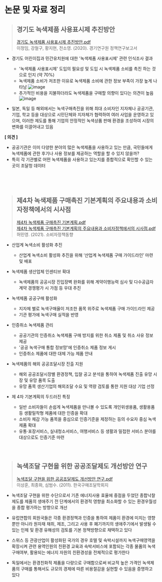 # 논문 및 자료 정리


> ## 경기도 녹색제품 사용표시제 추진방안  
> [경기도 녹색제품 사용표시제 추진방안.pdf](/data/경기도_녹색제품_사용표시제_추진방안.pdf)   
> 이정임, 강철구, 황지현, 전소영. (2020). 경기연구원 정책연구보고서  

* 경기도 어린이집과 민간유치원에 대한 '녹색제품 사용표시제' 관련 인식조사 결과
  * '녹색제품 사용표시제' 도입의 필요성 및 도입 시 녹색제품 소비를 촉진 하는 것으로 인지 (약 70%)
  * 녹색제품 소비가 저조한 이유로 녹색제품 소비에 관한 정보 부족이 가장 높게 나타남
  ![image](https://user-images.githubusercontent.com/86872735/150556614-6a497772-29b1-4510-9a2d-ce1adb5ebce0.png)
  * 추가적인 비용을 지불하더라도 녹색제품을 구매할 의향이 있다는 의견이 높음
  ![image](https://user-images.githubusercontent.com/86872735/150620770-ee7dee09-3e1c-42df-824f-472e1a7d9156.png)

* 일본, 독일 등 해외에서는 녹색구매촉진을 위해 최대 소비자인 지자체나 공공기관, 기업, 학교 등을 대상으로 시민단체와 지자체가 협력하여 여러 사업을 운영하고 있으며, 이러한 제도를 통해 기업의 안정적인 녹색상품 판매 환경을 조성하여 시장의 변화를 이끌어내고 있음

**[ 의견 ]**
* 공공기관은 이미 다양한 분야의 많은 녹색제품을 사용하고 있는 만큼, 국민들에게 녹색제품에 관한 후기나 사용 정보를 제공하는 역할을 할 수 있지 않을까?
* 특히 각 기관별로 어떤 녹색제품을 사용하고 있는지를 종합적으로 확인할 수 있는 곳이 조달청 데이터  
　   
　     
　　　    
> ## 제4차 녹색제품 구매촉진 기본계획의 주요내용과 소비자정책에서의 시사점 
> [제4차 녹색제품 구매촉진 기본계획.pdf](/data/제4차_녹색제품_구매촉진_기본계획.pdf)  
> [제4차 녹색제품 구매촉진 기본계획의 주요내용과 소비자정책에서의 시사점.pdf](/data/제4차_녹색제품_구매촉진_기본계획의_주요내용과_소비자정책에서의_시사점.pdf)    
> 허민영. (2021). 소비자정책동향   
* 산업계 녹색소비 활성화 추진
  * 산업계 녹색소비 활성화 추진을 위해 ‘산업계 녹색제품 구매 가이드라인’ 마련 및 배포 

* 녹색제품 생산업체 인센티브 확대
  * 녹색제품의 공공시장 진입장벽 완화를 위해 계약이행능력 심사 및 다수공급자계약 경쟁평가 시 가점 등 우대 추진 

* 녹색제품 공공구매 활성화
  * 지자체 별로 녹색구매율이 저조한 품목 위주로 녹색제품 구매 가이드라인 제공
  * 기관 평가에 녹색구매 실적을 반영

* 인증취소 녹색제품 관리
  * 공공기관의 인증취소 녹색제품 구매 방지를 위한 취소 제품 및 취소 사유 정보 제공
  * '공공 녹색구매 통합 정보망'에 인증취소 제품 정보 게시
  * 인증취소 제품에 대한 대체 가능 제품 안내

* 녹색제품의 해외 공공조달시장 진출 지원
  * 해외 공공조달시장별 환경정책, 입찰 공고 분석을 통하여 녹색제품 진출 유망 시장 및 유망 품목 도출
  * 유망 품목 생산기업의 해외조달 수요 및 역량 검토를 통한 지원 대상 기업 선정

* 제 4차 기본계획의 두드러진 특징
  * 일반 소비자들이 손쉽게 녹색제품을 만나볼 수 있도록 개인위생용품, 생활용품 등 생활밀착형 제품에 대한 인증을 확대
  * 소비자 체감 가능 품목을 중심으로 인증기준을 제정하는 등의 수요자 중심 녹색제품 확대
  * 유통·포장서비스, 실내청소서비스, 여행서비스 등 생활과 밀접한 서비스 분야를 대상으로도 인증기준 마련   
　　  
　　 
 　　   
> ## 녹색조달 구현을 위한 공공조달제도 개선방안 연구
> [녹색조달 구현을 위한 공공조달제도 개선방안 연구.pdf](/data/녹색조달_구현을_위한_공공조달제도_개선방안_연구.pdf)   
> 이상훈, 최종화, 심범수. (2011). 한국구매조달학회지   

* 녹색조달 구현을 위한 수단으로서 기존 에너지사용 효율에 중점을 두었던 종합낙찰제도를 제품의 생애주기 전 단계에서의 환경적 영향을 최소화할 수 있는 환경우월성을 종합 평가하는 방향으로 개선

* 유럽연합의 회원국들은 각종 환경정책과 인증을 통하여 제품이 환경에 미치는 영향뿐만 아니라 원자재 채취, 제조, 그리고 사용 후 폐기까지의 생애주기에서 발생될 수 있는 인체 및 환경 유해성의 검토를 기본 정책방향으로 채택하고 있다

* 스위스 등 관광산업이 활성화된 국가의 경우 호텔 및 숙박시설까지 녹색구매영역을 확장시켜 관련 용역인원의 친환경 교육과 숙박서비스에 포함되는 각종 물품의 녹색구매여부, 활용되는 에너지 자원의 친환경성을 전체적으로 평가한다

* 독일에서는 환경친화적 제품을 다량으로 구매함으로써 비교적 높은 가격인 녹색제품의 구매를 통해서도 규모의 경제에 따른 비용절감을 실현할 수 있음을 증명하고 있다




